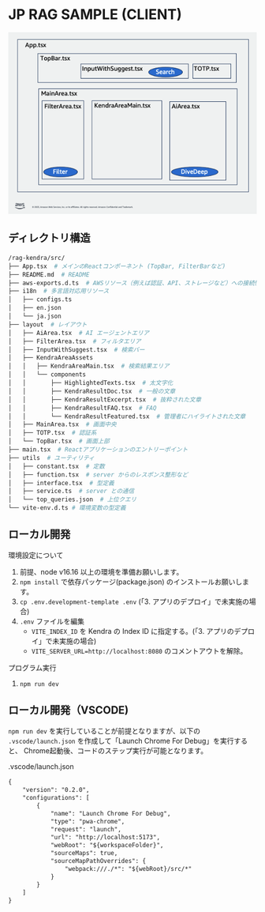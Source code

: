 # JP RAG SAMPLE (CLIENT)

![](/docs/png/layout.png)

## ディレクトリ構造
```zsh
/rag-kendra/src/
├── App.tsx  # メインのReactコンポーネント (TopBar, FilterBarなど)
├── README.md  # README
├── aws-exports.d.ts  # AWSリソース（例えば認証、API、ストレージなど）への接続情報
├── i18n  # 多言語対応用リソース
│   ├── configs.ts
│   ├── en.json
│   └── ja.json
├── layout  # レイアウト
│   ├── AiArea.tsx  # AI エージェントエリア
│   ├── FilterArea.tsx  # フィルタエリア
│   ├── InputWithSuggest.tsx  # 検索バー
│   ├── KendraAreaAssets
│   │   ├── KendraAreaMain.tsx  # 検索結果エリア
│   │   └── components
│   │       ├── HighlightedTexts.tsx  # 太文字化
│   │       ├── KendraResultDoc.tsx  # 一般の文章
│   │       ├── KendraResultExcerpt.tsx  # 抜粋された文章
│   │       ├── KendraResultFAQ.tsx  # FAQ
│   │       └── KendraResultFeatured.tsx  # 管理者にハイライトされた文章
│   ├── MainArea.tsx  # 画面中央
│   ├── TOTP.tsx  # 認証系
│   └── TopBar.tsx  # 画面上部
├── main.tsx  # Reactアプリケーションのエントリーポイント
├── utils  # ユーティリティ
│   ├── constant.tsx  # 定数
│   ├── function.tsx  # server からのレスポンス整形など
│   ├── interface.tsx  # 型定義
│   ├── service.ts  # server との通信
│   └── top_queries.json  # 上位クエリ
└── vite-env.d.ts # 環境変数の型定義
```

## ローカル開発

環境設定について
1. 前提、node v16.16 以上の環境を準備お願いします。
2. `npm install` で依存パッケージ(package.json) のインストールお願いします。
3. `cp .env.development-template .env` (「3. アプリのデプロイ」で未実施の場合)
4. `.env` ファイルを編集
   - `VITE_INDEX_ID` を Kendra の Index ID に指定する。(「3. アプリのデプロイ」で未実施の場合)
   - `VITE_SERVER_URL=http://localhost:8080` のコメントアウトを解除。

プログラム実行
1. `npm run dev`


## ローカル開発（VSCODE)

`npm run dev` を実行していることが前提となりますが、以下の `.vscode/launch.json` を作成して「Launch Chrome For Debug」を実行すると、
Chrome起動後、コードのステップ実行が可能となります。

.vscode/launch.json
```
{
    "version": "0.2.0",
    "configurations": [
        {
            "name": "Launch Chrome For Debug",
            "type": "pwa-chrome",
            "request": "launch",
            "url": "http://localhost:5173",
            "webRoot": "${workspaceFolder}",
            "sourceMaps": true,
            "sourceMapPathOverrides": {
                "webpack:///./*": "${webRoot}/src/*"
            }
        }
    ]
}
```
